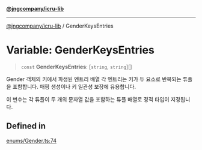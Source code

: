 [**@jngcompany/icru-lib**](../README.md)

***

[@jngcompany/icru-lib](../globals.md) / GenderKeysEntries

# Variable: GenderKeysEntries

> `const` **GenderKeysEntries**: [`string`, `string`][]

Gender 객체의 키에서 파생된 엔트리 배열
각 엔트리는 키가 두 요소로 반복되는 튜플을 포함합니다.
매핑 생성이나 키 일관성 보장에 유용합니다.

이 변수는 각 튜플이 두 개의 문자열 값을 포함하는 튜플 배열로 정적 타입이 지정됩니다.

## Defined in

[enums/Gender.ts:74](https://github.com/jngcompany/icru-lib/blob/d5809ceca7cec295ab2df61cd05dc96c0f11bd66/src/enums/Gender.ts#L74)
